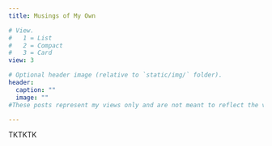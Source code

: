 ```yaml
---
title: Musings of My Own

# View.
#   1 = List
#   2 = Compact
#   3 = Card
view: 3

# Optional header image (relative to `static/img/` folder).
header: 
  caption: ""
  image: ""
#These posts represent my views only and are not meant to reflect the views of the institutions with which I am affiliated. I also get things wrong. Thank you in advance for your understanding. Please get in touch if you have questions, critiques, or comments.*

---
```

TKTKTK



